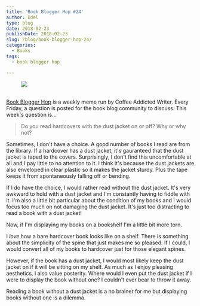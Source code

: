 ```yaml
---
title: 'Book Blogger Hop #24'
author: Edel
type: blog
date: 2018-02-23
publishDate: 2018-02-23
slug: /blog/book-blogger-hop-24/
categories:
  - Books
tags:
  - book blogger hop

---
```

<figure><a rel="_nofollow" href="http://www.coffeeaddictedwriter.com/p/blog-page.html"><img src="https://i1.wp.com/3.bp.blogspot.com/-2bKizvp-A9w/WEjGAM4OjJI/AAAAAAAAV50/nU3xHQNtvSQQ8dRsB8OueG061E99KPrYACLcB/s1600/Book%2BBlogger%2BHop%2B%2528Final%2529.png?w=663&#038;ssl=1" data-recalc-dims="1" /></a></figure> 

<a rel="_nofollow" href="http://www.coffeeaddictedwriter.com/p/blog-page.html"></a>

<a rel="_nofollow" href="http://www.coffeeaddictedwriter.com/p/blog-page.html"><br /> </a><a rel="_nofollow" href="http://www.coffeeaddictedwriter.com/p/blog-page.html">Book Blogger Hop</a> is a weekly meme run by Coffee Addicted Writer. Every Friday, a question is posted for the book blog community to discuss. This week's question is&#8230;

> Do you read hardcovers with the dust jacket on or off? Why or why not?

Sometimes, I don't have a choice. A good number of books I read are from the library. If a hardcover has a dust jacket, it's gauranteed that the dust jacket is taped to the covers. Surprisingly, I don't find this uncomfortable at all and I pay little to no attention to it. I think it's because the dust jackets are also enveloped in clear plastic so it makes the jacket sturdy. Plus the tape keeps it from spontaneously falling off or bending.

If I do have the choice, I would rather read without the dust jacket. It's very awkward to hold with a dust jacket and I'm constantly having to fiddle with it. I'm also a little bit particular about the condition of my books and I would focus too much on not damaging the dust jacket. It's just too distracting to read a book with a dust jacket!

Now, if I'm displaying my books on a bookshelf I'm a little bit more torn.

I *love* how a bare hardcover book looks like on a shelf. There is something about the simplicity of the spine that just makes me so pleased. If I could, I would convert all of my books to hardcover just for those elegant spines.

However, if the book has a dust jacket, I would most likely keep the dust jacket on if it will be sitting on my shelf. As much as I enjoy pleasing aesthetics, I also value posterity. Where would I even put the dust jacket if I were to display the book without one? I couldn't ever bear to throw it away.

Reading a book without a dust jacket is a no brainer for me but displaying books without one is a dilemma.